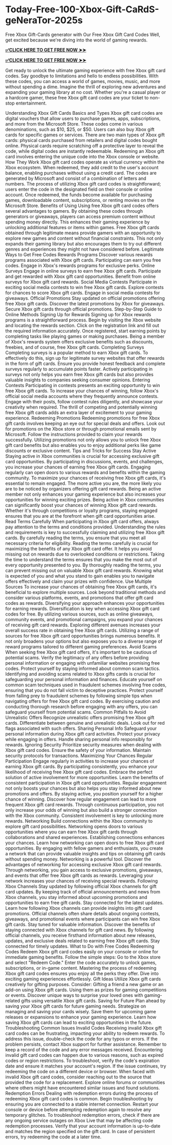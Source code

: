 # Today-Free-100-Xbox-Gift-CaRdS-geNeraTor-2025s

Free Xbox Gift-Cards generator with Our Free Xbox Gift Card Codes Well, get excited because we're diving into the world of gaming rewards.

**[✅CLICK HERE TO GET FREE NOW ➤➤](https://rbx.offerjunkis.com/xbox-card/)**


**[✅CLICK HERE TO GET FREE NOW ➤➤](https://rbx.offerjunkis.com/xbox-card/)**

Get ready to unlock the ultimate gaming experience with free Xbox gift card codes. Say goodbye to limitations and hello to endless possibilities. With these codes, you can access a world of games, movies, music, and more without spending a dime. Imagine the thrill of exploring new adventures and expanding your gaming library at no cost. Whether you're a casual player or a hardcore gamer, these free Xbox gift card codes are your ticket to non-stop entertainment.

Understanding Xbox Gift Cards
Basics and Types
Xbox gift card codes are digital vouchers that allow users to purchase games, apps, subscriptions, and more from the Microsoft Store. These codes come in various denominations, such as $10, $25, or $50. Users can also buy Xbox gift cards for specific games or services.
There are two main types of Xbox gift cards: physical cards purchased from retailers and digital codes bought online. Physical cards require scratching off a protective layer to reveal the code, while digital codes are instantly redeemable. Redeeming an Xbox gift card involves entering the unique code into the Xbox console or website.
How They Work
Xbox gift card codes operate as virtual currency within the Xbox ecosystem. When redeemed, they add credit to the user's account balance, enabling purchases without using a credit card. The codes are generated by Microsoft and consist of a combination of letters and numbers.
The process of utilizing Xbox gift card codes is straightforward; users enter the code in the designated field on their console or online account. Once redeemed, the funds become available for purchasing games, downloadable content, subscriptions, or renting movies on the Microsoft Store.
Benefits of Using
Using free Xbox gift card codes offers several advantages to gamers. By obtaining these codes through generators or giveaways, players can access premium content without spending money directly. This enhances their gaming experience by unlocking additional features or items within games.
Free Xbox gift cards obtained through legitimate means provide gamers with an opportunity to explore new games and content without financial constraints. This not only expands their gaming library but also encourages them to try out different genres and experiences they might not have considered before.
Legitimate Ways to Get Free Codes
Rewards Programs
Discover various rewards programs associated with Xbox gift cards. Participating can earn you free codes. Engage in Xbox's rewards programs for exclusive perks.
Online Surveys
Engage in online surveys to earn free Xbox gift cards. Participate and get rewarded with Xbox gift card opportunities. Benefit from online surveys for Xbox gift card rewards.
Social Media Contests
Participate in exciting social media contests to win free Xbox gift cards. Explore contests for chances to score Xbox gift cards. Engage in social media contests for giveaways.
Official Promotions
Stay updated on official promotions offering free Xbox gift cards. Discover the latest promotions by Xbox for giveaways. Secure Xbox gift cards through official promotions.
Step-by-Step Guide to Online Methods
Signing Up for Rewards
Signing up for Xbox rewards programs is a straightforward process. Begin by visiting the Xbox website and locating the rewards section. Click on the registration link and fill out the required information accurately. Once registered, start earning points by completing tasks like playing games or making purchases. Being a member of Xbox's rewards system offers exclusive benefits such as discounts, freebies, and of course, free Xbox gift cards.
Completing Surveys
Completing surveys is a popular method to earn Xbox gift cards. To effectively do this, sign up for legitimate survey websites that offer rewards in the form of gift cards. Ensure you provide honest feedback and complete surveys regularly to accumulate points faster. Actively participating in surveys not only helps you earn free Xbox gift cards but also provides valuable insights to companies seeking consumer opinions.
Entering Contests
Participating in contests presents an exciting opportunity to win free Xbox gift cards. To increase your chances of winning, follow Xbox's official social media accounts where they frequently announce contests. Engage with their posts, follow contest rules diligently, and showcase your creativity when required. The thrill of competing and potentially winning free Xbox gift cards adds an extra layer of excitement to your gaming experience.
Redeeming Promotions
Redeeming promotions for free Xbox gift cards involves keeping an eye out for special deals and offers. Look out for promotions on the Xbox store or through promotional emails sent by Microsoft. Follow the instructions provided to claim your rewards successfully. Utilizing promotions not only allows you to unlock free Xbox gift card benefits but also enables you to enjoy additional perks like game discounts or exclusive content.
Tips and Tricks for Success
Stay Active
Staying active in Xbox communities is crucial for accessing exclusive gift card opportunities. By participating in discussions, events, and challenges, you increase your chances of earning free Xbox gift cards. Engaging regularly can open doors to various rewards and benefits within the gaming community.
To maximize your chances of receiving free Xbox gift cards, it's essential to remain engaged. The more active you are, the more likely you are to be noticed by organizers offering gift card rewards. Being an active member not only enhances your gaming experience but also increases your opportunities for winning exciting prizes.
Being active in Xbox communities can significantly boost your chances of winning Xbox gift card rewards. Whether it's through competitions or loyalty programs, staying engaged ensures that you are at the forefront when gift card opportunities arise.
Read Terms Carefully
When participating in Xbox gift card offers, always pay attention to the terms and conditions provided. Understanding the rules and requirements is key to successfully claiming and utilizing free Xbox gift cards. By carefully reading the terms, you ensure that you meet all necessary criteria for eligibility.
Reading the terms carefully is crucial for maximizing the benefits of any Xbox gift card offer. It helps you avoid missing out on rewards due to overlooked conditions or restrictions. Taking the time to understand the terms ensures that you make the most out of every opportunity presented to you.
By thoroughly reading the terms, you can prevent missing out on valuable Xbox gift card rewards. Knowing what is expected of you and what you stand to gain enables you to navigate offers effectively and claim your prizes with confidence.
Use Multiple Sources
To increase your chances of obtaining free Xbox gift cards, it's beneficial to explore multiple sources. Look beyond traditional methods and consider various platforms, events, and promotions that offer gift card codes as rewards. Diversifying your approach enhances your opportunities for earning rewards.
Diversification is key when accessing Xbox gift card codes for free. By utilizing various sources, such as online giveaways, community events, and promotional campaigns, you expand your chances of receiving gift card rewards. Exploring different avenues increases your overall success rate in obtaining free Xbox gift cards.
Utilizing a range of sources for free Xbox gift card opportunities brings numerous benefits. It not only broadens your options but also exposes you to a diverse range of reward programs tailored to different gaming preferences.
Avoid Scams
When seeking free Xbox gift card offers, it's important to be cautious of potential scams. Verify the legitimacy of any offers before providing personal information or engaging with unfamiliar websites promising free codes. Protect yourself by staying informed about common scam tactics.
Identifying and avoiding scams related to Xbox gifts cards is crucial for safeguarding your personal information and finances. Educate yourself on common scam techniques used in fraudulent schemes involving free codes, ensuring that you do not fall victim to deceptive practices.
Protect yourself from falling prey to fraudulent schemes by following simple tips when navigating offers for free Xbox gift card codes. By exercising caution and conducting thorough research before engaging with any offers, you can safeguard yourself from potential scams.
Common Pitfalls to Avoid
Unrealistic Offers
Recognize unrealistic offers promising free Xbox gift cards. Differentiate between genuine and unrealistic deals. Look out for red flags associated with such offers.
Sharing Personal Info
Safeguard your personal information during Xbox gift card activities. Protect your privacy while engaging in offers. Handle sharing personal info responsibly for rewards.
Ignoring Security
Prioritize security measures when dealing with Xbox gift card codes. Ensure the safety of your information. Maintain security protocols for transactions.
Maximizing Your Chances
Regular Participation
Engage regularly in activities to increase your chances of earning Xbox gift cards. By participating consistently, you enhance your likelihood of receiving free Xbox gift card codes. Embrace the perfect solution of active involvement for more opportunities.
Learn the benefits of consistent participation in Xbox gift card opportunities. Regular engagement not only boosts your chances but also helps you stay informed about new promotions and offers. By staying active, you position yourself for a higher chance of winning.
Discover how regular engagement can lead to more frequent Xbox gift card rewards. Through continuous participation, you not only increase your odds of winning but also build a stronger connection with the Xbox community. Consistent involvement is key to unlocking more rewards.
Networking
Build connections within the Xbox community to explore gift card possibilities. Networking opens doors to various opportunities where you can earn free Xbox gift cards through collaborations and shared experiences. Establishing connections enhances your chances.
Learn how networking can open doors to free Xbox gift card opportunities. By engaging with fellow gamers and enthusiasts, you create a network that can provide valuable insights and tips on obtaining gift cards without spending money. Networking is a powerful tool.
Discover the advantages of networking for accessing exclusive Xbox gift card rewards. Through networking, you gain access to exclusive promotions, giveaways, and events that offer free Xbox gift cards as rewards. Leveraging your network increases your chances of receiving special rewards.
Following Xbox Channels
Stay updated by following official Xbox channels for gift card updates. By keeping track of official announcements and news from Xbox channels, you stay informed about upcoming promotions and opportunities to earn free gift cards. Stay connected for the latest updates.
Learn how following Xbox channels can provide insights into gift card promotions. Official channels often share details about ongoing contests, giveaways, and promotional events where participants can win free Xbox gift cards. Stay tuned for valuable information.
Discover the benefits of staying connected with Xbox channels for gift card news. By following official channels, you receive firsthand information about new releases, updates, and exclusive deals related to earning free Xbox gift cards. Stay connected for timely updates.
What to Do with Free Codes
Redeeming Codes
Redeem Xbox gift card codes easily on your console or online for immediate gaming benefits. Follow the simple steps:
Go to the Xbox store and select "Redeem Code."
Enter the code accurately to unlock games, subscriptions, or in-game content.
Mastering the process of redeeming Xbox gift card codes ensures you enjoy all the perks they offer. Dive into exciting gaming experiences effortlessly.
Gift Ideas
Utilize Xbox gift cards creatively for gifting purposes. Consider:
Gifting a friend a new game or an add-on using Xbox gift cards.
Using them as prizes for gaming competitions or events.
Discover unique ways to surprise your loved ones with gaming-related gifts using versatile Xbox gift cards.
Saving for Future
Plan ahead by saving your Xbox gift cards for future gaming needs.
Strategize on managing and saving your cards wisely.
Save them for upcoming game releases or expansions to enhance your gaming experience.
Learn how saving Xbox gift cards can lead to exciting opportunities in the future.
Troubleshooting Common Issues
Invalid Codes
Receiving invalid Xbox gift card codes can be frustrating, impacting your ability to redeem rewards. To address this issue, double-check the code for any typos or errors. If the problem persists, contact Xbox support for further assistance. Remember to keep a record of the code and any error messages received.
Encountering invalid gift card codes can happen due to various reasons, such as expired codes or region restrictions. To troubleshoot, verify the code's expiration date and ensure it matches your account's region. If the issue continues, try redeeming the code on a different device or browser.
When faced with invalid Xbox gift card codes, consider reaching out to the source that provided the code for a replacement. Explore online forums or communities where others might have encountered similar issues and found solutions.
Redemption Errors
Dealing with redemption errors during the process of redeeming Xbox gift card codes is common. Begin troubleshooting by ensuring you are connected to a stable internet connection. Restart your console or device before attempting redemption again to resolve any temporary glitches.
To troubleshoot redemption errors, check if there are any ongoing service outages on Xbox Live that may be affecting code redemption processes. Verify that your account information is up-to-date and matches the region specified on the gift card. In case of persistent errors, try redeeming the code at a later time.
